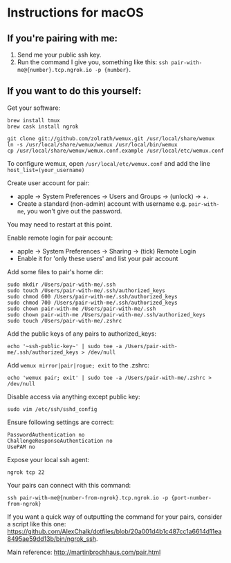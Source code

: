 # Instructions for macOS

## If you're pairing with me:

1. Send me your public ssh key.
2. Run the command I give you, something like this: `ssh pair-with-me@{number}.tcp.ngrok.io -p {number}`.

## If you want to do this yourself:

Get your software:
```
brew install tmux
brew cask install ngrok

git clone git://github.com/zolrath/wemux.git /usr/local/share/wemux
ln -s /usr/local/share/wemux/wemux /usr/local/bin/wemux
cp /usr/local/share/wemux/wemux.conf.example /usr/local/etc/wemux.conf
```

To configure wemux, open `/usr/local/etc/wemux.conf` and add the line `host_list=(your_username)`

Create user account for pair:
- apple -> System Preferences -> Users and Groups -> (unlock) -> +.
- Create a standard (non-admin) account with username e.g. `pair-with-me`, you won't give out the
  password.

You may need to restart at this point.

Enable remote login for pair account:
- apple -> System Preferences -> Sharing -> (tick) Remote Login
- Enable it for 'only these users' and list your pair account

Add some files to pair's home dir:
```
sudo mkdir /Users/pair-with-me/.ssh
sudo touch /Users/pair-with-me/.ssh/authorized_keys
sudo chmod 600 /Users/pair-with-me/.ssh/authorized_keys
sudo chmod 700 /Users/pair-with-me/.ssh/authorized_keys
sudo chown pair-with-me /Users/pair-with-me/.ssh
sudo chown pair-with-me /Users/pair-with-me/.ssh/authorized_keys
sudo touch /Users/pair-with-me/.zshrc
```

Add the public keys of any pairs to authorized_keys:

```
echo '~ssh-public-key~' | sudo tee -a /Users/pair-with-me/.ssh/authorized_keys > /dev/null
```

Add `wemux mirror|pair|rogue; exit` to the .zshrc:

```
echo 'wemux pair; exit' | sudo tee -a /Users/pair-with-me/.zshrc > /dev/null
```

Disable access via anything except public key:
```
sudo vim /etc/ssh/sshd_config
```

Ensure following settings are correct:
```
PasswordAuthentication no
ChallengeResponseAuthentication no
UsePAM no
```

Expose your local ssh agent:
```
ngrok tcp 22
```

Your pairs can connect with this command:
```
ssh pair-with-me@{number-from-ngrok}.tcp.ngrok.io -p {port-number-from-ngrok}
```

If you want a quick way of outputting the command for your pairs, consider a script like this one: https://github.com/AlexChalk/dotfiles/blob/20a001d4b1c487cc1a6614d11ea8495ae59dd13b/bin/ngrok_ssh.


Main reference: http://martinbrochhaus.com/pair.html
